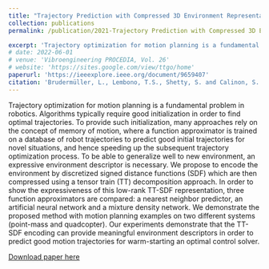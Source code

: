 ```yaml
---
title: "Trajectory Prediction with Compressed 3D Environment Representation using Tensor Train Decomposition"
collection: publications
permalink: /publication/2021-Trajectory Prediction with Compressed 3D Environment Representation using Tensor Train Decomposition

excerpt: 'Trajectory optimization for motion planning is a fundamental problem in robotics. Algorithms typically require good initialization in order to find optimal trajectories. To provide such initialization, many approaches rely on the concept of memory of motion, where a function approximator is trained on a database of robot trajectories to predict good initial trajectories for novel situations, and hence speeding up the subsequent trajectory optimization process. To be able to generalize well to new environment, an expressive environment descriptor is necessary. We propose to encode the environment by discretized signed distance functions (SDF) which are then compressed using a tensor train (TT) decomposition approach.'
# date: 2022-06-01
# venue: 'Vibroengineering PROCEDIA, Vol. 26'
# website: 'https://sites.google.com/view/ttgo/home'
paperurl: 'https://ieeexplore.ieee.org/document/9659407'
citation: 'Brudermüller, L., Lembono, T.S., Shetty, S. and Calinon, S. (2021). Trajectory Prediction with Compressed 3D Environment Representation using Tensor Train Decomposition. In Proc. IEEE Intl Conf. on Advanced Robotics (ICAR), pp. 633-639'
---
```

Trajectory optimization for motion planning is a fundamental problem in robotics. Algorithms typically require good initialization in order to find optimal trajectories. To provide such initialization, many approaches rely on the concept of memory of motion, where a function approximator is trained on a database of robot trajectories to predict good initial trajectories for novel situations, and hence speeding up the subsequent trajectory optimization process. To be able to generalize well to new environment, an expressive environment descriptor is necessary. We propose to encode the environment by discretized signed distance functions (SDF) which are then compressed using a tensor train (TT) decomposition approach. In order to show the expressiveness of this low-rank TT-SDF representation, three function approximators are compared: a nearest neighbor predictor, an artificial neural network and a mixture density network. We demonstrate the proposed method with motion planning examples on two different systems (point-mass and quadcopter). Our experiments demonstrate that the TT-SDF encoding can provide meaningful environment descriptors in order to predict good motion trajectories for warm-starting an optimal control solver.

[Download paper here](https://github.com/SuhanNShetty/SuhanNShetty.github.io/files/pdf/2021_Lara.pdf)

<!-- Recommended citation: 

**Cite as**: 

Ma, J., Shang, P., Lu, C., Meraghni, S., Benaggoune, K., Zuluaga, J., Zerhouni, N., Devalland, C. and Al Masry, Z., 2019. A portable breast cancer detection system based on smartphone with infrared camera. Vibroengineering PROCEDIA, 26, pp.57-63.
{: .notice}


- BibTeX:

<pre>
@article{ma2019portable,
  title={A portable breast cancer detection system based on smartphone with infrared camera},
  author={Ma, Jian and Shang, Pengchao and Lu, Chen and Meraghni, Safa and Benaggoune, Khaled and Zuluaga, Juan and Zerhouni, Noureddine and Devalland, Christine and Al Masry, Zeina},
  journal={Vibroengineering PROCEDIA},
  volume={26},
  pages={57--63},
  year={2019},
  publisher={JVE International Ltd.}
}
</pre> -->